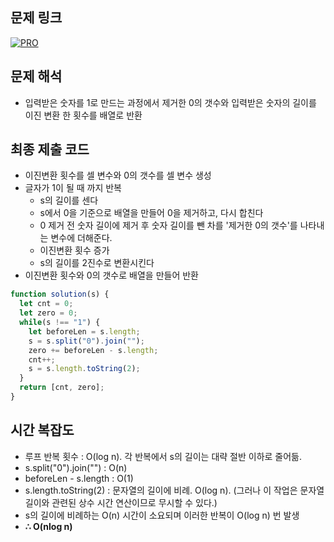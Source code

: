 ## 문제 링크

[![PRO]][Link]

## 문제 해석

- 입력받은 숫자를 1로 만드는 과정에서 제거한 0의 갯수와 입력받은 숫자의 길이를 이진 변환 한 횟수를 배열로 반환

## 최종 제출 코드

- 이진변환 횟수를 셀 변수와 0의 갯수를 셀 변수 생성
- 글자가 1이 될 때 까지 반복
  - s의 길이를 센다
  - s에서 0을 기준으로 배열을 만들어 0을 제거하고, 다시 합친다
  - 0 제거 전 숫자 길이에 제거 후 숫자 길이를 뺀 차를 '제거한 0의 갯수'를 나타내는 변수에 더해준다.
  - 이진변환 횟수 증가
  - s의 길이를 2진수로 변환시킨다
- 이진변환 횟수와 0의 갯수로 배열을 만들어 반환

```js
function solution(s) {
  let cnt = 0;
  let zero = 0;
  while(s !== "1") {
    let beforeLen = s.length;
    s = s.split("0").join("");
    zero += beforeLen - s.length;
    cnt++;
    s = s.length.toString(2);
  }
  return [cnt, zero];
}
```


## 시간 복잡도

-   루프 반복 횟수 : O(log n). 각 반복에서 s의 길이는 대략 절반 이하로 줄어듦.
  -   s.split("0").join("") : O(n)
  -   beforeLen - s.length : O(1)
  -   s.length.toString(2) : 문자열의 길이에 비례. O(log n). (그러나 이 작업은 문자열 길이와 관련된 상수 시간 연산이므로 무시할 수 있다.)  
-   s의 길이에 비례하는 O(n) 시간이 소요되며 이러한 반복이 O(log n) 번 발생
-   **∴ O(nlog n)**

<!---------------------------------------------------------------------------->

[PRO]: https://github.com/GoSSaChin/algorithm-js/assets/107768516/67c43b52-bc3f-4571-a249-5519021afbb0
[Link]: https://school.programmers.co.kr/learn/courses/30/lessons/70129
